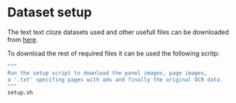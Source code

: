 # Dataset setup 

The text text cloze datasets used and other usefull files can be downloaded from [here](https://uab-my.sharepoint.com/:f:/g/personal/1523726_uab_cat/EtPWggOeDjpAvDKV3b3zb1oBDheUMHDOT1KBGmKeofiK8g?e=calKi6). 

To download the rest of required files it can be used the following scritp:

```sh
"""
Run the setup script to download the panel images, page images, 
a '.txt' specifing pages with ads and finally the original OCR data.
"""
setup.sh
```
